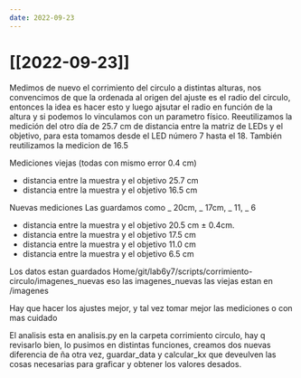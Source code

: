 ```yaml
---
date: 2022-09-23
---
```

# [[2022-09-23]]

Medimos de nuevo el corrimiento del circulo a distintas alturas, nos convencimos de que la ordenada al origen del ajuste es el radio del circulo, entonces la idea es hacer esto y luego ajsutar el radio en función de la altura y si podemos lo vinculamos con un parametro físico.   Reeutilizamos la medición del otro día de 25.7 cm de distancia entre la matriz de LEDs y el objetivo, para esta tomamos desde el LED número 7 hasta el 18. También reutilizamos la medicion de 16.5

Mediciones viejas (todas con mismo error 0.4 cm)

- distancia entre la muestra y el objetivo 25.7 cm
- distancia entre la muestra y el objetivo 16.5 cm

Nuevas mediciones
Las guardamos como _ 20cm, _ 17cm, _ 11, _ 6

- distancia entre la muestra y el objetivo 20.5 cm $\pm$ 0.4cm. 
- distancia entre la muestra y el objetivo 17.5 cm 
- distancia entre la muestra y el objetivo 11.0 cm
- distancia entre la muestra y el objetivo 6.5 cm

Los datos estan guardados Home/git/lab6y7/scripts/corrimiento-circulo/imagenes_nuevas 
eso las imagenes_nuevas las viejas estan en /imagenes

Hay que hacer los ajustes mejor, y tal vez tomar mejor las mediciones o con mas cuidado

El analisis esta en analisis.py en la carpeta corrimiento circulo, hay q revisarlo bien, lo pusimos en distintas funciones, creamos dos nuevas diferencia de ña otra vez, guardar_data y calcular_kx que deveulven las cosas necesarias para graficar y obtener los valores desados. 
